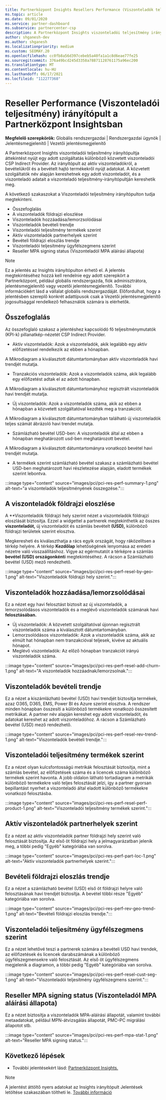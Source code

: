 ```yaml
---
title: Partnerközpont Insights Resellers Performance (Viszonteladók teljesítményének irányítópultja)
ms.topic: article
ms.date: 09/01/2020
ms.service: partner-dashboard
ms.subservice: partnercenter-csp
description: A Partnerközpont Insights viszonteladói teljesítmény irányítópultja áttekintést nyújt egy adott szolgáltatás különböző közvetett viszonteladói CSP Indirect Provider.
author: shganesh-dev
ms.author: shganesh
ms.localizationpriority: medium
ms.custom: SEOMAY.20
ms.openlocfilehash: cc0fb8a56d397cebeb5a40fa1a1c8d6eae77fe25
ms.sourcegitcommit: 376a49bcd245d3358a78871128761175a96ec200
ms.translationtype: MT
ms.contentlocale: hu-HU
ms.lasthandoff: 06/17/2021
ms.locfileid: "112277368"
---
```

# <a name="reseller-performance-dashboard-in-partner-center-insights"></a>Reseller Performance (Viszonteladói teljesítmény) irányítópult a Partnerközpont Insightsban

**Megfelelő szerepkörök:** Globális rendszergazdai | Rendszergazdai ügynök | Jelentésmegjelenítő | Vezetői jelentésmegjelenítő

A Partnerközpont Insights viszonteladói teljesítmény irányítópultja áttekintést nyújt egy adott szolgáltatás különböző közvetett viszonteladói CSP Indirect Provider. Az irányítópult az aktív viszonteladókról, a bevételükről és a bevételt hajtó termékekről nyújt adatokat. A közvetett szolgáltatók név alapján kereshetnek egy adott viszonteladót, és a viszonteladó adatait a viszonteladó teljesítmény-irányítópultján kereshetik meg.

A következő szakaszokat a Viszonteladói teljesítmény irányítópulton tudja megtekinteni.

- Összefoglalás
- A viszonteladók földrajzi eloszlése
- Viszonteladók hozzáadása/lemorzsolódásai 
- Viszonteladók bevételi trendje 
- Viszonteladói teljesítmény termékek szerint
- Aktív viszonteladók partnerhelyek szerint
- Bevételi földrajzi eloszlás trendje
- Viszonteladói teljesítmény ügyfélszegmens szerint
- Reseller MPA signing status (ViszonteladóI MPA aláírási állapota)

 > [!NOTE]
 > Ez a jelentés az Insights irányítópulton érhető el. A jelentés megtekintéséhez hozzá kell rendelnie egy adott szerepkört a Partnerközpont, például globális rendszergazda, fiók adminisztrátora, jelentésmegjelenítő vagy vezetői jelentésmegjelenítő. További információkért lásd a vállalat globális rendszergazdáját. Előfordulhat, hogy a jelentésben szereplő konkrét adattípusok csak a Vezetői jelentésmegjelenítő jogosultsággal rendelkező felhasználók számára is elérhetők.

## <a name="summary"></a>Összefoglalás

Az összefoglaló szakasz a jelentéshez kapcsolódó fő teljesítménymutatók (KPI-k) pillanatkép-nézetét CSP Indirect Provider.

- Aktív viszonteladók: Azok a viszonteladók, akik legalább egy aktív előfizetéssel rendelkezik az ebben a hónapban.

A Mikrodiagram a kiválasztott dátumtartományban aktív viszonteladók havi trendjét mutatja.

- Tranzakciós viszonteladók: Azok a viszonteladók száma, akik legalább egy előfizetést adtak el az adott hónapban. 

A Mikrodiagram a kiválasztott dátumtartományhoz regisztrált viszonteladók havi trendjét mutatja.

- Új viszonteladók: Azok a viszonteladók száma, akik az ebben a hónapban a közvetett szolgáltatóval kezdték meg a tranzakciót. 

A Mikrodiagram a kiválasztott dátumtartományban található új viszonteladók teljes számát ábrázoló havi trendet mutatja.

- Számlázható bevétel USD-ben: A viszonteladók által az ebben a hónapban meghatározott usd-ben meghatározott bevétel. 

A Mikrodiagram a kiválasztott dátumtartományra vonatkozó bevétel havi trendjét mutatja.

- A termékek szerint számlázható bevétel szakasz a számlázható bevétel USD-ben meghatározott havi részletezése alapján, eladott termékek szerint lebontva. 

:::image type="content" source="images/pci/pci-res-perf-summary-1.png" alt-text="a viszonteladók teljesítményének összegzése.":::

## <a name="geographical-spread-of-resellers"></a>A viszonteladók földrajzi eloszlése

A **Viszonteladók földrajzi hely szerint nézet a viszonteladók földrajzi eloszlását biztosítja. Ezzel a widgettel a partnerek megtekinthetik az összes **viszonteladót,** új viszonteladót és számlás bevételt **(USD),** különböző földrajzi területek szerint elosztva.

Megkeresheti és kiválaszthatja a rács egyik országát, hogy ráközelítsen a térkép helyére. A térkép **Kezdőlap** lehetőségének lenyomása az eredeti nézetre való visszaállításhoz. Vigye az egérmutatót a térképre a számlás **bevétel (USD) országonkénti** megtekintéséhez. A rácson a Számlázható bevétel (USD) mező rendezhető.

:::image type="content" source="images/pci/pci-res-perf-resel-by-geo-1.png" alt-text="Viszonteladók földrajzi hely szerint.":::

## <a name="resellers-addchurns"></a>Viszonteladók hozzáadása/lemorzsolódásai

Ez a nézet egy havi felosztást biztosít az új viszonteladók, a lemorzsolódásos viszonteladók és a meglévő viszonteladók számának havi **felosztásában.** 

- Új viszonteladók: A közvetett szolgáltatóval újonnan regisztrált viszonteladók száma a kiválasztott dátumtartományban.
- Lemorzsolódásos viszonteladók: Azok a viszonteladók száma, akik az elmúlt hat hónapban nem tranzakcióval teljesek, kivéve az aktuális hónapot.
- Meglévő viszonteladók: Az előző hónapban tranzakciót irányú viszonteladók száma.

:::image type="content" source="images/pci/pci-res-perf-resel-add-churn-1.png" alt-text="A viszonteladók hozzáadnak/lemorzsolnak.":::

## <a name="resellers-revenue-trend"></a>Viszonteladók bevételi trendje 

Ez a nézet a kiszámlázható bevétel (USD) havi trendjét biztosítja termékek, azaz O365, D365, EMS, Power BI és Azure szerint elosztva. A rendszer minden hónapban összesíti a különböző termékekre vonatkozó összesített metrikákat. A partner név alapján kereshet egy adott viszonteladót, és adatokat kereshet az adott viszonteladóhoz. A rácson a Számlázható bevétel (USD) mező rendezhető.

:::image type="content" source="images/pci/pci-res-perf-resel-rev-trend-1.png" alt-text="Viszonteladók bevételi trendje.":::

## <a name="reseller-performance-by-products"></a>Viszonteladói teljesítmény termékek szerint

Ez a nézet olyan kulcsfontosságú metrikák felosztását biztosítja, mint a számlás bevétel, az előfizetések száma és a licencek száma különböző termékek szerint havonta. A jobb oldalon látható tortadiagram a metrikák különböző termékekre való teljes felosztását jelzi, így a partner gyorsan bepillantást nyerhet a viszonteladó által eladott különböző termékekre vonatkozó felosztásba.

:::image type="content" source="images/pci/pci-res-perf-resel-perf-product-1.png" alt-text="Viszonteladói teljesítmény termékek szerint.":::

## <a name="active-resellers-by-partner-locations"></a>Aktív viszonteladók partnerhelyek szerint

Ez a nézet az aktív viszonteladók partner földrajzi hely szerint való felosztását biztosítja. Az első öt földrajzi hely a jelmagyarázatban jelenik meg, a többi pedig "Egyéb" kategóriába van sorolva.

:::image type="content" source="images/pci/pci-res-perf-part-loc-1.png" alt-text="Aktív viszonteladók partnerhelyek szerint.":::

## <a name="revenue-geo-distribution-trend"></a>Bevételi földrajzi eloszlás trendje

Ez a nézet a számlázható bevétel (USD) első öt földrajzi helyre való felosztásának havi trendjét biztosítja.  A bevétel többi része "Egyéb" kategóriába van sorolva.

:::image type="content" source="images/pci/pci-res-perf-rev-geo-trend-1.png" alt-text="Bevételi földrajzi eloszlás trendje.":::

## <a name="reseller-performance-by-customer-segment"></a>Viszonteladói teljesítmény ügyfélszegmens szerint

Ez a nézet lehetővé teszi a partnerek számára a bevételi USD havi trendek, az előfizetések és licencek darabszámának a különböző ügyfélszegmensekre való felosztását. Az első öt ügyfélszegmens megjelenik a diagramon, a többi pedig "Egyéb" kategóriába van sorolva.

:::image type="content" source="images/pci/pci-res-perf-resel-cust-seg-1.png" alt-text="Viszonteladói teljesítmény ügyfélszegmens szerint.":::

## <a name="reseller-mpa-signing-status"></a>Reseller MPA signing status (ViszonteladóI MPA aláírási állapota)

Ez a nézet biztosítja a viszonteladók MPA-aláírási állapotát, valamint további metaadatokat, például MPN-átvizsgálás állapotát, PMC–PC migrálási állapotot stb.

:::image type="content" source="images/pci/pci-res-perf-mpa-stat-1.png" alt-text="Reseller MPA signing status.":::

## <a name="next-steps"></a>Következő lépések

- További jelentésekért lásd: [Partnerközpont Insights.](partner-center-insights.md)

>[!NOTE] 
> A jelentést áttöltő nyers adatokat az Insights irányítópult Jelentések letöltése szakaszában töltheti le. [További információ](pci-download-reports.md) 
